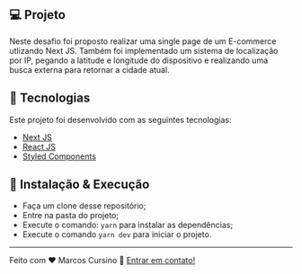 ## 💻 Projeto

Neste desafio foi proposto realizar uma single page de um E-commerce utlizando Next JS. Também foi implementado um sistema de localização por IP, pegando a latitude e longitude do dispositivo e realizando uma busca externa para retornar a cidade atual.
## :rocket: Tecnologias

Este projeto foi desenvolvido com as seguintes tecnologias:

- [Next JS](https://nextjs.org/)
- [React JS](https://reactjs.org)
- [Styled Components](https://styled-components.com/)

## 🤔 Instalação & Execução

- Faça um clone desse repositório;
- Entre na pasta do projeto;
- Execute o comando: `yarn` para instalar as dependências;
- Execute o comando `yarn dev` para iniciar o projeto.

---

Feito com ♥ Marcos Cursino :wave: [Entrar em contato!](https://www.linkedin.com/in/marcos-cursino/)
